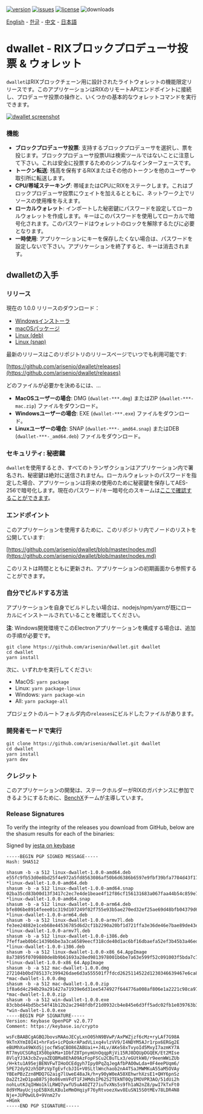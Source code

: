 [![version](https://img.shields.io/github/release/arisenio/dwallet/all.svg)](https://github.com/arisenio/dwallet/releases)
[![issues](https://img.shields.io/github/issues/arisenio/dwallet.svg)](https://github.com/arisenio/dwallet/issues)
[![license](https://img.shields.io/badge/license-MIT-blue.svg)](https://raw.githubusercontent.com/arisenio/dwallet/master/LICENSE)
![downloads](https://img.shields.io/github/downloads/arisenio/dwallet/total.svg)

[English](https://github.com/arisenio/dwallet/blob/master/README.md) - [한글](https://github.com/arisenio/dwallet/blob/master/README.kr.md) - [中文](https://github.com/arisenio/dwallet/blob/master/README.zh.md) - [日本語](https://github.com/arisenio/dwallet/blob/master/README.ja.md)

# dwallet - RIXブロックプロデューサ投票 & ウォレット

`dwallet`はRIXブロックチェーン用に設計されたライトウォレットの機能限定リリースです。このアプリケーションはRIXのリモートAPIエンドポイントに接続し、プロデューサ投票の操作と、いくつかの基本的なウォレットコマンドを実行できます。

[![dwallet screenshot](https://raw.githubusercontent.com/arisenio/dwallet/master/dwallet.png)](https://raw.githubusercontent.com/arisenio/dwallet/master/dwallet.png)

### 機能

- **ブロックプロデューサ投票**: 支持するブロックプロデューサを選択し、票を投じます。ブロックプロデューサ投票UIは検索ツールではないことに注意して下さい。これは安全に投票するためのシンプルなインターフェースです。
- **トークン転送**: 残高を保有するRIXまたはその他のトークンを他のユーザーや取引所に転送します。
- **CPU/帯域ステーキング**: 帯域またはCPUにRIXをステークします。これはブロックプロデューサ投票にウェイトを加えるとともに、ネットワーク上でリソースの使用権を与えます。
- **ローカルウォレット**: インポートした秘密鍵にパスワードを設定してローカルウォレットを作成します。キーはこのパスワードを使用してローカルで暗号化されます。このパスワードはウォレットのロックを解除するたびに必要となります。
- **一時使用**: アプリケーションにキーを保存したくない場合は、パスワードを設定しないで下さい。アプリケーションを終了すると、キーは消去されます。

## dwalletの入手

### リリース

現在の 1.0.0 リリースのダウンロード：

- [Windowsインストーラ](https://github.com/arisenio/dwallet/releases/download/v1.1.0/win-dwallet-1.0.0.exe)
- [macOSパッケージ](https://github.com/arisenio/dwallet/releases/download/v1.1.0/mac-dwallet-1.0.0.dmg)
- [Linux (deb)](https://github.com/arisenio/dwallet/releases/download/v1.1.0/linux-dwallet-1.0.0-amd64.deb)
- [Linux (snap)](https://github.com/arisenio/dwallet/releases/download/v1.1.0/linux-dwallet-1.0.0-amd64.snap)

最新のリリースはこのリポジトリのリリースページでいつでも利用可能です:

[https://github.com/arisenio/dwallet/releases](https://github.com/arisenio/dwallet/releases)

どのファイルが必要かを決めるには、...

- **MacOSユーザーの場合**: DMG (`dwallet-***.dmg`) またはZIP (`dwallet-***-mac.zip`) ファイルをダウンロード。
- **Windowsユーザーの場合**: EXE (`dwallet-***.exe`) ファイルをダウンロード。
- **Linuxユーザーの場合**: SNAP (`dwallet-***-_amd64.snap`) またはDEB (`dwallet-***-_amd64.deb`) ファイルをダウンロード。

### セキュリティ: 秘密鍵

`dwallet`を使用するとき、すべてのトランザクションはアプリケーション内で署名され、秘密鍵は絶対に送信されません。ローカルウォレットのパスワードを指定した場合、アプリケーションは将来の使用のために秘密鍵を保存してAES-256で暗号化します。現在のパスワード/キー暗号化のスキームは[ここで確認することができます](https://github.com/aaroncox/dwallet/blob/master/app/shared/actions/wallet.js#L71-L86)。

### エンドポイント

このアプリケーションを使用するために、このリポジトリ内でノードのリストを公開しています:

[https://github.com/arisenio/dwallet/blob/master/nodes.md](https://github.com/arisenio/dwallet/blob/master/nodes.md)

このリストは時間とともに更新され、アプリケーションの初期画面から参照することができます。

### 自分でビルドする方法

アプリケーションを自身でビルドしたい場合は、nodejs/npm/yarnが既にローカルにインストールされていることを確認してください。

**注**: Windows開発環境でこのElectronアプリケーションを構成する場合は、追加の手順が必要です。

```
git clone https://github.com/arisenio/dwallet.git dwallet
cd dwallet
yarn install
```

次に、いずれかを実行してください:

- MacOS: `yarn package`
- Linux: `yarn package-linux`
- Windows: `yarn package-win`
- All: `yarn package-all`

プロジェクトのルートフォルダ内の`releases`にビルドしたファイルがあります。

### 開発者モードで実行

```
git clone https://github.com/arisenio/dwallet.git dwallet
cd dwallet
yarn install
yarn dev
```

### クレジット

このアプリケーションの開発は、ステークホルダーがRIXのガバナンスに参加できるようにするために、[BenchX](https://benchx.io)チームが主導しています。

### Release Signatures

To verify the integrity of the releases you download from GitHub, below are the shasum results for each of the binaries:

Signed by [jesta on keybase](https://keybase.io/jesta)

```
-----BEGIN PGP SIGNED MESSAGE-----
Hash: SHA512

shasum -b -a 512 linux-dwallet-1.0.0-amd64.deb
e55fc9fb53d0e8bd25f4e972a5fd8563086af50b6d6386b6597e9fbf39bfa7704d43f1778f236fe5e56b548eb7ce8a01ebd16884e787d68661475057636ec55e *linux-dwallet-1.0.0-amd64.deb
shasum -b -a 512 linux-dwallet-1.0.0-amd64.snap
02ba35cd83b00d13f3417c2ec7e4de1beae4f12f86cf156131683a067faa44b54c859e76f8aa6d57c245fc1d21437e347c1e1be077d2a319329967a67db23b30 *linux-dwallet-1.0.0-amd64.snap
shasum -b -a 512 linux-dwallet-1.0.0-arm64.deb
bfe806be8914feee01c319d107249f02f755e93b5ae270ed32ef25ae69d48bfb04379d65329ac5209baf2ff082c98c17de668d7f735826fdd6177550d50b4431 *linux-dwallet-1.0.0-arm64.deb
shasum -b -a 512 linux-dwallet-1.0.0-armv7l.deb
fe3ee24882e1ceb68e44536785d6d2cf1b2290a20bf1d721ffa3e36de46e7bae89de43e3bc29b2762b81abc1d1a0b68d0f494d6532305aa9433aebbadfaddba9 *linux-dwallet-1.0.0-armv7l.deb
shasum -b -a 512 linux-dwallet-1.0.0-i386.deb
7feffaeb0b6c1439b6be3a3ca6589eecf318cde40d1ac6bf16dbaefa52ef3b45b3a46ed1f5e0274922c119e32915855b533f85a71ca03474a826030269a44108 *linux-dwallet-1.0.0-i386.deb
shasum -b -a 512 linux-dwallet-1.0.0-x86_64.AppImage
8a73895f0709880de8b9b61693a28ed9813978001b6be7a63e599f52c091003f5bda7c7c69191270e4f25c2ec4b3d2cc22d49b777d206353bd4095b505b32bb6 *linux-dwallet-1.0.0-x86_64.AppImage
shasum -b -a 512 mac-dwallet-1.0.0.dmg
272104b0bd785137c399426dae6d3a555501f7fdcd2625114522d1230346639467e6ca803207f7af976a32a4d66277d202528eb1329a31a877b1dc79dac45eda *mac-dwallet-1.0.0.dmg
shasum -b -a 512 mac-dwallet-1.0.0.zip
1f8a6d4c294b29a291427a71939e6d31ee5474927f644776a008af806e1a2221c98ca97fba924a6b6c6d1bdc9290a56011a6cc00ea23d9c8ff5557319bd67584 *mac-dwallet-1.0.0.zip
shasum -b -a 512 win-dwallet-1.0.0.exe
83cbbd44bd5bc54f41b12b2ac2948fdbf21d0932cb4e845e6d3ff5adc02fb1e039763b3a3a08e9cdf556c8e234af492bc9178897699b6012017200c798fc2e98 *win-dwallet-1.0.0.exe
-----BEGIN PGP SIGNATURE-----
Version: Keybase OpenPGP v2.0.77
Comment: https://keybase.io/crypto

wsFcBAABCgAGBQJbovsMAAoJECyLxnO05hN9BVwP/AxPWZjzf6cMz+ryLAf7G98A
9kTnXYmI0I41+hrFaS+icPQokrAPadVLixq4vlzVV9/I4NDYM5AJr1rpx6ERGg2E
eBUMhXu49WXdSjjocfWSqCBO86ZABUai++J4Lv/AKe58xTvyoId5MxyI7azmKY7A
RT7myUCSGRqIX50bpkMa+1DbfZ8TpnymUnOqqpRjVi15RJ8DQUpDGQEK/Et2MIse
8VlqYJ3A3cbZvyaZEQBMa8EhA09AzFopFSCu2CBuTLx3/eGUtkW8/r9eenWWiZUb
/H+ktu1A95ejBENVFwTIHoOCEdgyh7Ipy0PqZqJegAfbPAO0wLda+0F4eePUqm6/
5PE72dy92zh5DPzVpTgEvfcbJIG+V0SLtlWnchaob2nA4TSaJMWMKuA55aM5OVAy
YBEePBzZzn8MDQ7G2aig7lUweE48aJk/h+y90yW0eA58XEhwrhXzsE1+QHY6pnSz
Da2Zt2eD1paB87Sj0o86vmVFdT1FJHMdsIP62S2TEkNT0QyIMOVPR3AO/51dUi2h
nohLutKJqIHWo1klLRWQ7ywfU5uA4OZT27iuTvXNs5s9fh1aN2nZ8/pwI7kTxFt0
8d9YMayUcjspE5BXdLKBu1eMmOHqiyF76yRtvoezXwv8EuSN15S0tMEv78LDR4N8
Nje+JUP0wUL0+9Vnm27v
=HGmk
-----END PGP SIGNATURE-----
```
